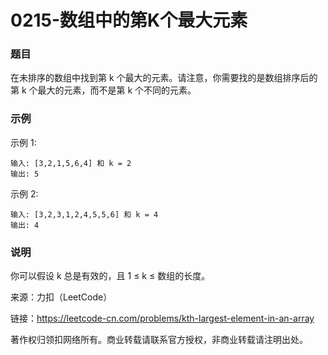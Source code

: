 # 0215-数组中的第K个最大元素

### 题目

在未排序的数组中找到第 k 个最大的元素。请注意，你需要找的是数组排序后的第 k 个最大的元素，而不是第 k 个不同的元素。

### 示例　

示例 1:

    输入: [3,2,1,5,6,4] 和 k = 2
    输出: 5
示例 2:

    输入: [3,2,3,1,2,4,5,5,6] 和 k = 4
    输出: 4
### 说明

你可以假设 k 总是有效的，且 1 ≤ k ≤ 数组的长度。

来源：力扣（LeetCode）

链接：https://leetcode-cn.com/problems/kth-largest-element-in-an-array

著作权归领扣网络所有。商业转载请联系官方授权，非商业转载请注明出处。